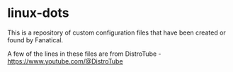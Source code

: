 # linux-dots

This is a repository of custom configuration files that have been created or found by Fanatical.

A few of the lines in these files are from DistroTube - https://www.youtube.com/@DistroTube
